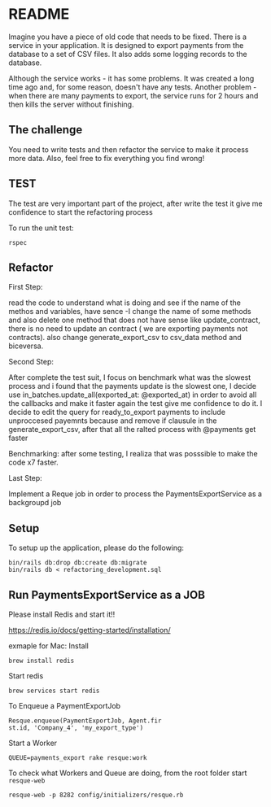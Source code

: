 # README
Imagine you have a piece of old code that needs to be fixed.
There is a service in your application. It is designed to export payments from the database to a set of CSV files. It also adds some logging records to the database.

Although the service works - it has some problems.
It was created a long time ago and, for some reason, doesn't have any tests.
Another problem - when there are many payments to export, the service runs for 2 hours and then kills the server without finishing.

## The challenge
You need to write tests and then refactor the service to make it process more data. Also, feel free to fix everything you find wrong!

## TEST
The test are very important part of the project, after write the test it give me confidence to start the refactoring process

To run the unit test:

```
rspec
```

## Refactor
First Step:

read the code to understand what is doing and see if the name of the methos and variables, have sence
 -I change the name of some methods and also delete one method that does not have sense like update_contract,
there is no need to update an contract ( we are exporting payments not contracts).
also change generate_export_csv to csv_data method and biceversa.

Second Step:

After complete the test suit, I focus on benchmark what was the slowest process and i found that
the payments update is the slowest one, I decide use in_batches.update_all(exported_at: @exported_at)
in order to avoid all the callbacks and make it faster again the test give me confidence to do it.
I decide to edit the query for ready_to_export payments to include unproccesed payemnts because
and remove if clausule in the generate_export_csv, after that all the ralted process with @payments get faster

Benchmarking: after some testing, I realiza that was posssible to make the code x7 faster.

Last Step:

Implement a Reque job in order to process the PaymentsExportService as a backgroupd job

## Setup

To setup up the application, please do the following:
```
bin/rails db:drop db:create db:migrate
bin/rails db < refactoring_development.sql
```

## Run PaymentsExportService as a JOB
Please install Redis and start it!!

https://redis.io/docs/getting-started/installation/

exmaple for Mac:
Install
```
brew install redis
```

Start redis
```
brew services start redis
```

To Enqueue a PaymentExportJob
```
Resque.enqueue(PaymentExportJob, Agent.fir
st.id, 'Company_4', 'my_export_type')
```

Start a Worker
```
QUEUE=payments_export rake resque:work
```

To check what Workers and Queue are doing, from the root folder start ``` resque-web```

```
resque-web -p 8282 config/initializers/resque.rb
```


